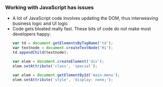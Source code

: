 ### Working with JavaScript has issues

* A lot of JavaScript code involves updating the DOM, thus interweaving business logic and UI logic
* Code gets bloated really fast. These bits of code do not make most developers happy:
  ```js
  var td = document.getElementsByTagName('td');
  var textnode = document.createTextNode('Hi');
  td.appendChild(textnode);
  ```
  ```js
  var elem = document.createElement('div');
  elem.setAttribute('class', 'special');
  
  ```
  ```js
  var elem = document.getElementById('main-menu');
  elem.setAttribute('style', 'display: none;');
  ```